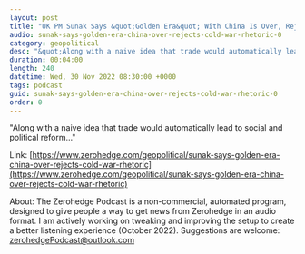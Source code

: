 ```yaml
---
layout: post
title: "UK PM Sunak Says &quot;Golden Era&quot; With China Is Over, Rejects &quot;Cold War Rhetoric&quot;"
audio: sunak-says-golden-era-china-over-rejects-cold-war-rhetoric-0
category: geopolitical
desc: "&quot;Along with a naive idea that trade would automatically lead to social and political reform...&quot;"
duration: 00:04:00
length: 240
datetime: Wed, 30 Nov 2022 08:30:00 +0000
tags: podcast
guid: sunak-says-golden-era-china-over-rejects-cold-war-rhetoric-0
order: 0
---
```

&quot;Along with a naive idea that trade would automatically lead to social and political reform...&quot;

Link: [https://www.zerohedge.com/geopolitical/sunak-says-golden-era-china-over-rejects-cold-war-rhetoric](https://www.zerohedge.com/geopolitical/sunak-says-golden-era-china-over-rejects-cold-war-rhetoric)

About: The Zerohedge Podcast is a non-commercial, automated program, designed to give people a way to get news from Zerohedge in an audio format.  I am actively working on tweaking and improving the setup to create a better listening experience (October 2022).  Suggestions are welcome: [zerohedgePodcast@outlook.com](mailto:zerohedgePodcast@outlook.com)